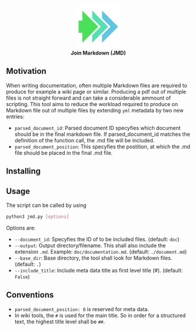 <p style="text-align: center;">
    <img src="doc/jmd_logo.svg" height="120" alt="Project Logo" />
    <br>
    <b>Join Markdown (JMD)</b>
</p>

## Motivation

When writing documentation, often multiple Markdown files are required to produce for example a wiki page or similar. Producing a pdf out of multiple files is not straight forward and can take a considerable ammount of scripting. This tool aims to reduce the workload required to produce on Markdown file out of multiple files by extending `yml` metadata by two new entries:

- `parsed_document_id`: Parsed document ID specyfies which document should be in the final markdown file. If parsed_document_id matches the definition of the function call, the .md file will be included.
- `parsed_document_position`: This specyfies the postition, at which the .md file should be placed in the final .md file.

## Installing

## Usage

The script can be called by using

```bash
python3 jmd.py [options]
```

Options are:

- `--document_id`: Specyfies the ID of to be included files. (default: `doc`)
- `--output`: Output directory/filename. This shall also include the extension `.md`. Example: `doc/documentation.md`. (default: `./document.md`)
- `--base_dir`: Base directory, the tool shall look for Markdown files. (default: `.`)
- `--include_title`: Include meta data title as first level title (#). (default: `False`)

<!-- - `--header_offset`: Add an additional `#` to titles in order to manipulate final file structure. (default: `False`)
- `--meta_data_path`: Reference a file, where metadata in yml format shall be included from. (default: 'none')
- `--reduce_infile_references`: Reduce file references that are now merged. (default: `False`) **Still needs Work! What if references a file that is not included?**
- `--pandoc_references`: Output Markdown file with Pandoc ready in file references. (default: `False`)
- `--set_default_true`: Set all default false to default true to have a cleaner cmd command. (default: `False`)
- `--detect_html_tex_tags`: Detect LaTeX commands nested in html tags (default: `False`) -->

## Conventions

- `parsed_document_position: 0` is reserved for meta data.
- In wiki tools, the `#` is used for the main title. So in order for a structured text, the highest title level shall be `##`.

<!--
## Detecting HTML Tags for LaTeX

Sometimes, Sepcial Markdown files are important!

<p tex-begin="landscape"/>

<p tex-command="\textbf{This is only visible in latex!}"/>

<p tex-end="landscape"/>

## Global LaTeX Commands

Global environments on an entire file can be added via the yaml header file. Include the keywords `parse-header` and / or `parse-footer` to do so. A use case would be to put the entire file into landscape mode. this would be achieved as follows:

```markdown
---
    parsed-header: "\\Begin{landscape}"
    parsed-footer: "\\End{landscape}"
---
```

## \Begin{} & \End{}

Setting latex environments in a markdown file, basically breaks all Markdown code inside the environment. To fix this, `\Begin{}` and `\End{}` is used instead of `\begin{}` and `\end{}`. Please add the following code to your template.tex file in order to make it work:

```latex
\let\Begin\begin
\let\End\end
```
-->
